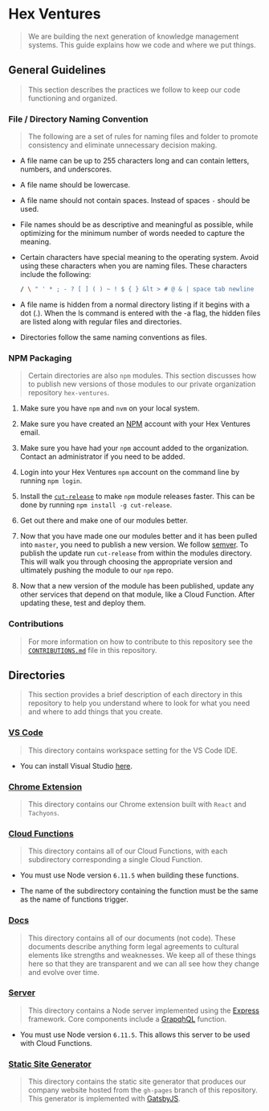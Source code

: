 # Hex Ventures

> We are building the next generation of knowledge management systems. This guide explains how we code and where we put things.

## General Guidelines

> This section describes the practices we follow to keep our code functioning and organized.

### File / Directory Naming Convention

> The following are a set of rules for naming files and folder to promote consistency and eliminate unnecessary decision making.

* A file name can be up to 255 characters long and can contain letters, numbers, and underscores.

* A file name should be lowercase.

* A file name should not contain spaces. Instead of spaces `-` should be used.

* File names should be as descriptive and meaningful as possible, while optimizing for the minimum number of words needed to capture the meaning.

* Certain characters have special meaning to the operating system. Avoid using these characters when you are naming files. These characters include the following:

  ```sh
  / \ " ' * ; - ? [ ] ( ) ~ ! $ { } &lt > # @ & | space tab newline
  ```

* A file name is hidden from a normal directory listing if it begins with a dot (.). When the ls command is entered with the -a flag, the hidden files are listed along with regular files and directories.

* Directories follow the same naming conventions as files.

### NPM Packaging

> Certain directories are also `npm` modules. This section discusses how to publish new versions of those modules to our private organization repository `hex-ventures`.

1. Make sure you have `npm` and `nvm` on your local system.

2. Make sure you have created an [NPM](https://www.npmjs.com/) account with your Hex Ventures email.

3. Make sure you have had your `npm` account added to the organization. Contact an administrator if you need to be added.

4. Login into your Hex Ventures `npm` account on the command line by running `npm login`.

5. Install the [`cut-release`](https://www.npmjs.com/package/cut-release) to make `npm` module releases faster. This can be done by running `npm install -g cut-release`.

6. Get out there and make one of our modules better.

7. Now that you have made one our modules better and it has been pulled into `master`, you need to publish a new version. We follow [semver](https://semver.org/). To publish the update run `cut-release` from within the modules directory. This will walk you through choosing the appropriate version and ultimately pushing the module to our `npm` repo.

8. Now that a new version of the module has been published, update any other services that depend on that module, like a Cloud Function. After updating these, test and deploy them.

### Contributions

> For more information on how to contribute to this repository see the [`CONTRIBUTIONS.md`](https://github.com/hex-ventures/hex-ventures/blob/master/CONTRIBUTING.md) file in this repository.

## Directories

> This section provides a brief description of each directory in this repository to help you understand where to look for what you need and where to add things that you create.

### [VS Code](https://github.com/hex-ventures/hex-ventures/tree/master/.vscode)

> This directory contains workspace setting for the VS Code IDE.

* You can install Visual Studio [here](https://www.visualstudio.com/vs/).

### [Chrome Extension](https://github.com/hex-ventures/hex-ventures/tree/master/chrome-extension)

> This directory contains our Chrome extension built with `React` and `Tachyons`.

### [Cloud Functions](https://github.com/hex-ventures/hex-ventures/tree/master/cloud-functions)

> This directory contains all of our Cloud Functions, with each subdirectory corresponding a single Cloud Function.

* You must use Node version `6.11.5` when building these functions.

* The name of the subdirectory containing the function must be the same as the name of functions trigger.

### [Docs](https://github.com/hex-ventures/hex-ventures/tree/master/docs)

> This directory contains all of our documents (not code). These documents describe anything form legal agreements to cultural elements like strengths and weaknesses. We keep all of these things here so that they are transparent and we can all see how they change and evolve over time.

### [Server](https://github.com/hex-ventures/hex-ventures/tree/master/server)

> This directory contains a Node server implemented using the [Express](https://expressjs.com/) framework. Core components include a [GrapqhQL](http://graphql.org/) function.

* You must use Node version `6.11.5`. This allows this server to be used with Cloud Functions.

### [Static Site Generator](https://github.com/hex-ventures/hex-ventures/tree/master/static-site-generator)

> This directory contains the static site generator that produces our company website hosted from the `gh-pages` branch of this repository. This generator is implemented with [GatsbyJS](https://www.gatsbyjs.org/).